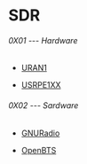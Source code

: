 # SDR

###### 0X01 --- Hardware

* [URAN1](<./hardware/USRPHW/URAN1/URAN1_Manual.md>)

* [USRPE1XX](<./hardware/USRPHW/USRPE1XX/USRPE1XX_Manual.md>)

######  0X02 --- Sardware

* [GNURadio](<./software/GNURadio/GNURadio_Intro.md>)

* [OpenBTS](<./software/OpenBTS/OpenBTS_Intro.md>)
